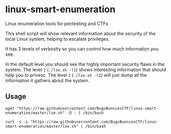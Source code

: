 # linux-smart-enumeration
Linux enumeration tools for pentesting and CTFs

This shell script will show relevant information about the security of the local Linux system, helping to escalate privileges.

It has 3 levels of verbosity so you can control how much information you see.

In the default level you should see the highly important security flaws in the system. The level `1` (`./lse.sh -l1`) shows
interesting information that should help you to privesc. The level `2` (`./lse.sh -l2`) will just dump all the information it
gathers about the system.


## Usage

`wget "https://raw.githubusercontent.com/BugsBunniesCTF/linux-smart-enumeration/master/lse.sh" -O - | /bin/bash`

`curl -s -L "https://raw.githubusercontent.com/BugsBunniesCTF/linux-smart-enumeration/master/lse.sh" | /bin/bash`
